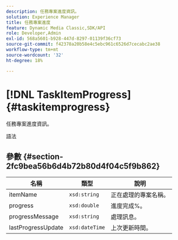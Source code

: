 ```yaml
---
description: 任務專案進度資訊。
solution: Experience Manager
title: 任務專案進度
feature: Dynamic Media Classic,SDK/API
role: Developer,Admin
exl-id: 568a5601-b928-447d-8297-01139f36cf73
source-git-commit: f42378a20b58e4c5ebc961c6526d7cecabc2ae38
workflow-type: tm+mt
source-wordcount: '32'
ht-degree: 18%

---
```


# [!DNL TaskItemProgress]{#taskitemprogress}

任務專案進度資訊。

語法

## 參數 {#section-2fc9bea56b6d4b72b80d4f04c5f9b862}

| 名稱 | 類型 | 說明 |
|---|---|---|
| itemName | `xsd:string` | 正在處理的專案名稱。 |
| progress | `xsd:double` | 進度完成%。 |
| progressMessage | `xsd:string` | 處理訊息。 |
| lastProgressUpdate | `xsd:dateTime` | 上次更新時間。 |
